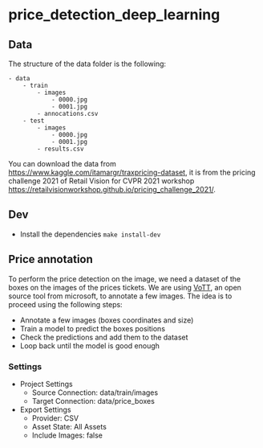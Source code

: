 # price_detection_deep_learning

## Data

The structure of the data folder is the following:
```
- data
    - train
        - images
            - 0000.jpg
            - 0001.jpg
        - annocations.csv
    - test
        - images
            - 0000.jpg
            - 0001.jpg
        - results.csv
```

You can download the data from https://www.kaggle.com/itamargr/traxpricing-dataset, it is from the pricing challenge 2021 of Retail Vision for CVPR 2021 workshop https://retailvisionworkshop.github.io/pricing_challenge_2021/.


## Dev

- Install the dependencies `make install-dev`


## Price annotation

To perform the price detection on the image, we need a dataset of the boxes on the images of the prices tickets.
We are using [VoTT](https://github.com/microsoft/VoTT), an open source tool from microsoft, to annotate a few images.
The idea is to proceed using the following steps:
- Annotate a few images (boxes coordinates and size)
- Train a model to predict the boxes positions
- Check the predictions and add them to the dataset
- Loop back until the model is good enough

### Settings
- Project Settings
    - Source Connection: data/train/images
    - Target Connection: data/price_boxes
- Export Settings
    - Provider: CSV
    - Asset State: All Assets
    - Include Images: false
